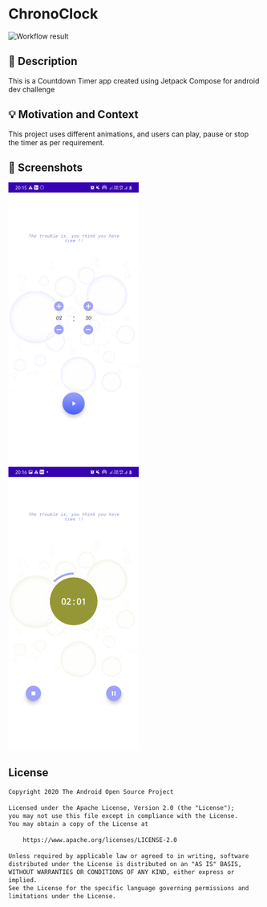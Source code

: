 # ChronoClock

<!--- Replace <OWNER> with your Github Username and <REPOSITORY> with the name of your repository. -->
<!--- You can find both of these in the url bar when you open your repository in github. -->
![Workflow result](https://github.com/er-khushee/chronoclock/workflows/Check/badge.svg)


## :scroll: Description
<!--- Describe your app in one or two sentences -->
This is a Countdown Timer app created using Jetpack Compose for android dev challenge


## :bulb: Motivation and Context
<!--- Optionally point readers to interesting parts of your submission. -->
<!--- What are you especially proud of? -->
This project uses different animations, and users can play, pause or stop the timer as per requirement.


## :camera_flash: Screenshots
<!-- You can add more screenshots here if you like -->
<img src="/results/screenshot_1.jpg" width="260">&emsp;<img src="/results/screenshot_2.jpg" width="260">

## License
```
Copyright 2020 The Android Open Source Project

Licensed under the Apache License, Version 2.0 (the "License");
you may not use this file except in compliance with the License.
You may obtain a copy of the License at

    https://www.apache.org/licenses/LICENSE-2.0

Unless required by applicable law or agreed to in writing, software
distributed under the License is distributed on an "AS IS" BASIS,
WITHOUT WARRANTIES OR CONDITIONS OF ANY KIND, either express or implied.
See the License for the specific language governing permissions and
limitations under the License.
```
